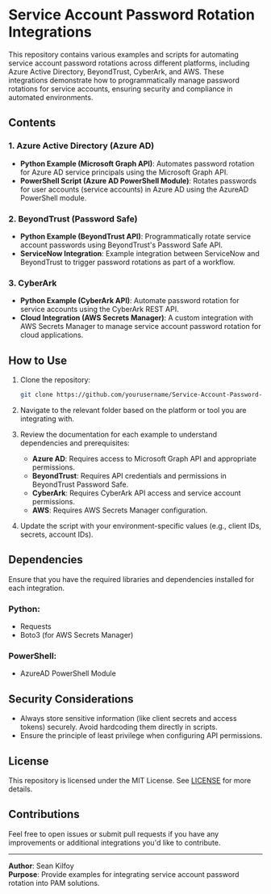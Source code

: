 # Service Account Password Rotation Integrations

This repository contains various examples and scripts for automating service account password rotations across different platforms, including Azure Active Directory, BeyondTrust, CyberArk, and AWS. These integrations demonstrate how to programmatically manage password rotations for service accounts, ensuring security and compliance in automated environments.

## Contents

### 1. Azure Active Directory (Azure AD)
- **Python Example (Microsoft Graph API)**: Automates password rotation for Azure AD service principals using the Microsoft Graph API.
- **PowerShell Script (Azure AD PowerShell Module)**: Rotates passwords for user accounts (service accounts) in Azure AD using the AzureAD PowerShell module.

### 2. BeyondTrust (Password Safe)
- **Python Example (BeyondTrust API)**: Programmatically rotate service account passwords using BeyondTrust's Password Safe API.
- **ServiceNow Integration**: Example integration between ServiceNow and BeyondTrust to trigger password rotations as part of a workflow.

### 3. CyberArk
- **Python Example (CyberArk API)**: Automate password rotation for service accounts using the CyberArk REST API.
- **Cloud Integration (AWS Secrets Manager)**: A custom integration with AWS Secrets Manager to manage service account password rotation for cloud applications.

## How to Use

1. Clone the repository:
   ```bash
   git clone https://github.com/yourusername/Service-Account-Password-Rotation-Integrations.git
   ```

2. Navigate to the relevant folder based on the platform or tool you are integrating with.

3. Review the documentation for each example to understand dependencies and prerequisites:
   - **Azure AD**: Requires access to Microsoft Graph API and appropriate permissions.
   - **BeyondTrust**: Requires API credentials and permissions in BeyondTrust Password Safe.
   - **CyberArk**: Requires CyberArk API access and service account permissions.
   - **AWS**: Requires AWS Secrets Manager configuration.

4. Update the script with your environment-specific values (e.g., client IDs, secrets, account IDs).

## Dependencies

Ensure that you have the required libraries and dependencies installed for each integration.

### Python:
- Requests
- Boto3 (for AWS Secrets Manager)

### PowerShell:
- AzureAD PowerShell Module

## Security Considerations

- Always store sensitive information (like client secrets and access tokens) securely. Avoid hardcoding them directly in scripts.
- Ensure the principle of least privilege when configuring API permissions.

## License

This repository is licensed under the MIT License. See [LICENSE](LICENSE) for more details.

## Contributions

Feel free to open issues or submit pull requests if you have any improvements or additional integrations you'd like to contribute.

---

**Author**: Sean Kilfoy  
**Purpose**: Provide examples for integrating service account password rotation into PAM solutions.
